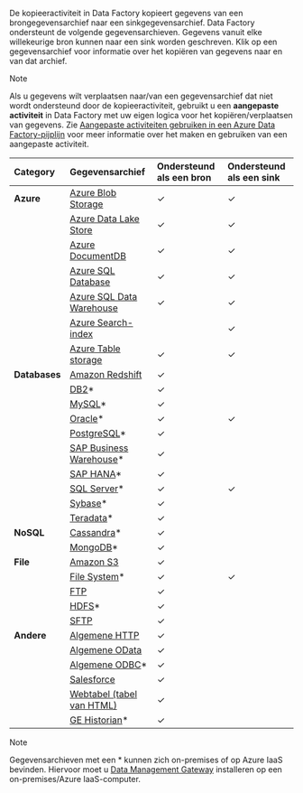 De kopieeractiviteit in Data Factory kopieert gegevens van een brongegevensarchief naar een sinkgegevensarchief. Data Factory ondersteunt de volgende gegevensarchieven. Gegevens vanuit elke willekeurige bron kunnen naar een sink worden geschreven. Klik op een gegevensarchief voor informatie over het kopiëren van gegevens naar en van dat archief.

> [!NOTE] 
> Als u gegevens wilt verplaatsen naar/van een gegevensarchief dat niet wordt ondersteund door de kopieeractiviteit, gebruikt u een **aangepaste activiteit** in Data Factory met uw eigen logica voor het kopiëren/verplaatsen van gegevens. Zie [Aangepaste activiteiten gebruiken in een Azure Data Factory-pijplijn](../articles/data-factory/data-factory-use-custom-activities.md) voor meer informatie over het maken en gebruiken van een aangepaste activiteit.

| Category | Gegevensarchief | Ondersteund als een bron | Ondersteund als een sink |
|:--- |:--- |:--- |:--- |
| **Azure** |[Azure Blob Storage](../articles/data-factory/data-factory-azure-blob-connector.md) |✓ |✓ |
| &nbsp; |[Azure Data Lake Store](../articles/data-factory/data-factory-azure-datalake-connector.md) |✓ |✓ |
| &nbsp; |[Azure DocumentDB](../articles/data-factory/data-factory-azure-documentdb-connector.md) |✓ |✓ |
| &nbsp; |[Azure SQL Database](../articles/data-factory/data-factory-azure-sql-connector.md) |✓ |✓ |
| &nbsp; |[Azure SQL Data Warehouse](../articles/data-factory/data-factory-azure-sql-data-warehouse-connector.md) |✓ |✓ |
| &nbsp; |[Azure Search-index](../articles/data-factory/data-factory-azure-search-connector.md) | |✓ |
| &nbsp; |[Azure Table storage](../articles/data-factory/data-factory-azure-table-connector.md) |✓ |✓ |
| **Databases** |[Amazon Redshift](../articles/data-factory/data-factory-amazon-redshift-connector.md) |✓ | |
| &nbsp; |[DB2](../articles/data-factory/data-factory-onprem-db2-connector.md)* |✓ | |
| &nbsp; |[MySQL](../articles/data-factory/data-factory-onprem-mysql-connector.md)* |✓ | |
| &nbsp; |[Oracle](../articles/data-factory/data-factory-onprem-oracle-connector.md)* |✓ |✓ |
| &nbsp; |[PostgreSQL](../articles/data-factory/data-factory-onprem-postgresql-connector.md)* |✓ | |
| &nbsp; |[SAP Business Warehouse](../articles/data-factory/data-factory-sap-business-warehouse-connector.md)* |✓ | |
| &nbsp; |[SAP HANA](../articles/data-factory/data-factory-sap-hana-connector.md)* |✓ | |
| &nbsp; |[SQL Server](../articles/data-factory/data-factory-sqlserver-connector.md)* |✓ |✓ |
| &nbsp; |[Sybase](../articles/data-factory/data-factory-onprem-sybase-connector.md)* |✓ | |
| &nbsp; |[Teradata](../articles/data-factory/data-factory-onprem-teradata-connector.md)* |✓ | |
| **NoSQL** |[Cassandra](../articles/data-factory/data-factory-onprem-cassandra-connector.md)* |✓ | |
| &nbsp; |[MongoDB](../articles/data-factory/data-factory-on-premises-mongodb-connector.md)* |✓ | |
| **File** |[Amazon S3](../articles/data-factory/data-factory-amazon-simple-storage-service-connector.md) |✓ | |
| &nbsp; |[File System](../articles/data-factory/data-factory-onprem-file-system-connector.md)* |✓ |✓ |
| &nbsp; |[FTP](../articles/data-factory/data-factory-ftp-connector.md) |✓ | |
| &nbsp; |[HDFS](../articles/data-factory/data-factory-hdfs-connector.md)* |✓ | |
| &nbsp; |[SFTP](../articles/data-factory/data-factory-sftp-connector.md) |✓ | |
| **Andere** |[Algemene HTTP](../articles/data-factory/data-factory-http-connector.md) |✓ | |
| &nbsp; |[Algemene OData](../articles/data-factory/data-factory-odata-connector.md) |✓ | |
| &nbsp; |[Algemene ODBC](../articles/data-factory/data-factory-odbc-connector.md)* |✓ | |
| &nbsp; |[Salesforce](../articles/data-factory/data-factory-salesforce-connector.md) |✓ | |
| &nbsp; |[Webtabel (tabel van HTML)](../articles/data-factory/data-factory-web-table-connector.md) |✓ | |
| &nbsp; |[GE Historian](../articles/data-factory/data-factory-odbc-connector.md#ge-historian-store)* |✓ | | |

> [!NOTE]
> Gegevensarchieven met een * kunnen zich on-premises of op Azure IaaS bevinden. Hiervoor moet u [Data Management Gateway](../articles/data-factory/data-factory-data-management-gateway.md) installeren op een on-premises/Azure IaaS-computer.
>
>
